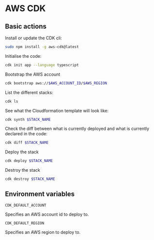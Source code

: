 # AWS CDK

## Basic actions

Install or update the CDK cli:

```bash
sudo npm install -g aws-cdk@latest
```

Initialise the code:

```bash
cdk init app --language typescript
```

Bootstrap the AWS account

```bash
cdk bootstrap aws://$AWS_ACCOUNT_ID/$AWS_REGION
```
List the different stacks:

```bash
cdk ls
```

See what the Cloudformation template will look like:

```bash
cdk synth $STACK_NAME
```

Check the diff between what is currently deployed and what is currently declared in the code:

```bash
cdk diff $STACK_NAME
```

Deploy the stack

```bash
cdk deploy $STACK_NAME
```

Destroy the stack

```bash
cdk destroy $STACK_NAME
```

## Environment variables

`CDK_DEFAULT_ACCOUNT`

Specifies an AWS account id to deploy to.

`CDK_DEFAULT_REGION`

Specifies an AWS region to deploy to.
